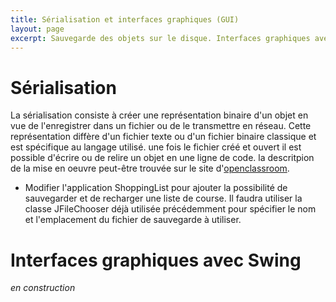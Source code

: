 ```yaml
---
title: Sérialisation et interfaces graphiques (GUI)
layout: page
excerpt: Sauvegarde des objets sur le disque. Interfaces graphiques avec Swing.
---
```


# Sérialisation

La sérialisation consiste à créer une représentation binaire d'un objet en vue de l'enregistrer dans un fichier ou de le transmettre en réseau. Cette représentation diffère d'un fichier texte ou d'un fichier binaire classique et est spécifique au langage utilisé. une fois le fichier créé et ouvert il est possible d'écrire ou de relire un objet en une ligne de code. la descritpion de la mise en oeuvre peut-être trouvée sur le site d'[openclassroom](http://openclassrooms.com/courses/apprenez-a-programmer-en-java/les-flux-d-entree-sortie).

* Modifier l'application ShoppingList pour ajouter la possibilité de sauvegarder et de recharger une liste de course. Il faudra utiliser la classe JFileChooser déjà utilisée précédemment pour spécifier le nom et l'emplacement du fichier de sauvegarde à utiliser.


# Interfaces graphiques avec Swing

*en construction*